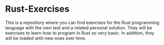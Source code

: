 # Rust-Exercises
This is a repository where you can find exercises for the Rust programming language with the own text and a related personal solution. They will be exercises to learn how to program in Rust so very basic. In addition, they will be loaded with new ones over time.
